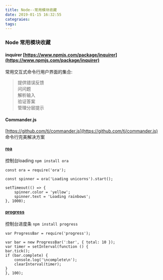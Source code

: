 ```yaml
---
title: Node--常用模块收藏
date: 2019-01-15 16:32:55
categraies:
tags:
---
```


### Node 常用模块收藏

#### inquirer [https://www.npmjs.com/package/inquirer](https://www.npmjs.com/package/inquirer)
常用交互式命令行用户界面的集合:
>提供错误反馈  
>问问题  
>解析输入  
>验证答案  
>管理分层提示  

#### Commander.js
[https://github.com/tj/commander.js](https://github.com/tj/commander.js) 命令行完美解决方案

#### [roa](https://www.npmjs.com/package/ora)

控制台loading `npm install ora`

    const ora = require('ora');

    const spinner = ora('Loading unicorns').start();

    setTimeout(() => {
        spinner.color = 'yellow';
        spinner.text = 'Loading rainbows';
    }, 1000);

#### [progress](https://www.npmjs.com/package/progress)

控制台进度条 `npm install progress`


    var ProgressBar = require('progress');

    var bar = new ProgressBar(':bar', { total: 10 });
    var timer = setInterval(function () {
    bar.tick();
    if (bar.complete) {
        console.log('\ncomplete\n');
        clearInterval(timer);
    }
    }, 100);
